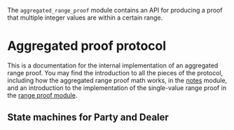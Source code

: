 The `aggregated_range_proof` module contains an API for producing a proof that multiple integer values are within a certain range.

Aggregated proof protocol
=========================

This is a documentation for the internal implementation of an aggregated range proof. You may find the introduction to all the pieces of the protocol, including how the aggregated range proof math works, in the [notes](../notes/index.html) module, and an introduction to the implementation of the single-value range proof in the [range proof module](../range_proof/index.html).

State machines for Party and Dealer
-------------------------------------







